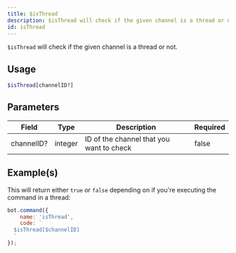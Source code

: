 ```yaml
---
title: $isThread
description: $isThread will check if the given channel is a thread or not.
id: isThread
---
```


`$isThread` will check if the given channel is a thread or not.

## Usage

```php
$isThread[channelID?]
```

## Parameters

| Field      | Type    | Description                              | Required |
|------------|---------|------------------------------------------|----------|
| channelID? | integer | ID of the channel that you want to check | false    |

## Example(s)

This will return either `true` or `false` depending on if you're executing the command in a thread:

```javascript
bot.command({
    name: 'isThread',
    code: `
  $isThread[$channelID]
  `
});
```